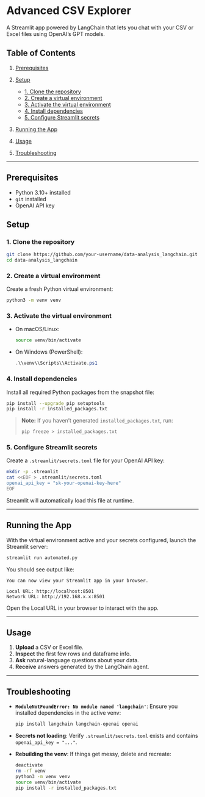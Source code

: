 # Advanced CSV Explorer

A Streamlit app powered by LangChain that lets you chat with your CSV or Excel files using OpenAI’s GPT models.

## Table of Contents

1. [Prerequisites](#prerequisites)
2. [Setup](#setup)

   * [1. Clone the repository](#1-clone-the-repository)
   * [2. Create a virtual environment](#2-create-a-virtual-environment)
   * [3. Activate the virtual environment](#3-activate-the-virtual-environment)
   * [4. Install dependencies](#4-install-dependencies)
   * [5. Configure Streamlit secrets](#5-configure-streamlit-secrets)
3. [Running the App](#running-the-app)
4. [Usage](#usage)
5. [Troubleshooting](#troubleshooting)

---

## Prerequisites

* Python 3.10+ installed
* `git` installed
* OpenAI API key

## Setup

### 1. Clone the repository

```bash
git clone https://github.com/your-username/data-analysis_langchain.git
cd data-analysis_langchain
```

### 2. Create a virtual environment

Create a fresh Python virtual environment:

```bash
python3 -m venv venv
```

### 3. Activate the virtual environment

* On macOS/Linux:

  ```bash
  source venv/bin/activate
  ```
* On Windows (PowerShell):

  ```powershell
  .\\venv\\Scripts\\Activate.ps1
  ```

### 4. Install dependencies

Install all required Python packages from the snapshot file:

```bash
pip install --upgrade pip setuptools
pip install -r installed_packages.txt
```

> **Note:** If you haven’t generated `installed_packages.txt`, run:
>
> ```bash
> pip freeze > installed_packages.txt
> ```

### 5. Configure Streamlit secrets

Create a `.streamlit/secrets.toml` file for your OpenAI API key:

```bash
mkdir -p .streamlit
cat <<EOF > .streamlit/secrets.toml
openai_api_key = "sk-your-openai-key-here"
EOF
```

Streamlit will automatically load this file at runtime.

---

## Running the App

With the virtual environment active and your secrets configured, launch the Streamlit server:

```bash
streamlit run automated.py
```

You should see output like:

```
You can now view your Streamlit app in your browser.

Local URL: http://localhost:8501
Network URL: http://192.168.x.x:8501
```

Open the Local URL in your browser to interact with the app.

---

## Usage

1. **Upload** a CSV or Excel file.
2. **Inspect** the first few rows and dataframe info.
3. **Ask** natural-language questions about your data.
4. **Receive** answers generated by the LangChain agent.

---

## Troubleshooting

* **`ModuleNotFoundError: No module named 'langchain'`**:
  Ensure you installed dependencies in the active venv:

  ```bash
  pip install langchain langchain-openai openai
  ```

* **Secrets not loading**:
  Verify `.streamlit/secrets.toml` exists and contains `openai_api_key = "..."`.

* **Rebuilding the venv**:
  If things get messy, delete and recreate:

  ```bash
  deactivate
  rm -rf venv
  python3 -m venv venv
  source venv/bin/activate
  pip install -r installed_packages.txt
  ```